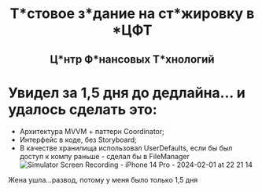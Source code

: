 
<h1 align="center"> Т*стовое з*дание на ст*жировку в *ЦФТ
  
<h2 align="center"> Ц*нтр Ф*нансовых Т*хнологий

# Увидел за 1,5 дня до дедлайна... и удалось сделать это: 
- Архитектура MVVM + паттерн Coordinator;
- Интерфейс в коде, без Storyboard;
- В качестве хранилища использовал UserDefaults, если бы был доступ к компу раньше - сделал бы в FileManager
![Simulator Screen Recording - iPhone 14 Pro - 2024-02-01 at 22 21 14](https://github.com/RomanVakulenko/NotesByVakulenko_MVVM-C/assets/97017715/f89a35c0-2a38-46d6-baec-738be5241371)

Жена ушла...развод, потому у меня было только 1,5 дня
